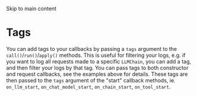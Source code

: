 

Skip to main content

# Tags

You can add tags to your callbacks by passing a `tags` argument to the `call()`/`run()`/`apply()` methods. This is useful for filtering your logs, e.g. if you want to log all requests made to a
specific `LLMChain`, you can add a tag, and then filter your logs by that tag. You can pass tags to both constructor and request callbacks, see the examples above for details. These tags are then
passed to the `tags` argument of the "start" callback methods, ie. `on_llm_start`, `on_chat_model_start`, `on_chain_start`, `on_tool_start`.

